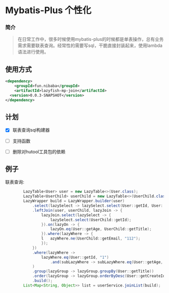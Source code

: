 # Mybatis-Plus 个性化

### 简介

> 在日常工作中，很多时候使用mybatis-plus的时候都是单表操作，总有业务需求需要联表查询。经常性的需要写sql，干脆直接封装起来，使用lambda语法进行使用。



## 使用方式

```xml
<dependency>
	<groupId>fun.nibaba</groupId>
	<artifactId>lazyfish-mp-join</artifactId>
  <version>0.0.3-SNAPSHOT</version>
</dependency>
```





## 计划

- [x] 联表查询sql构建器
- [ ] 支持函数
- [ ] 删除对hutool工具包的依赖


## 例子

联表查询:

```java
        LazyTable<User> user = new LazyTable<>(User.class);
        LazyTable<UserChild> userChild = new LazyTable<>(UserChild.class);
        LazyWrapper build = LazyWrapper.builder(user)
            .select(lazySelect -> lazySelect.select(User::getId, User::getAge, User::getTitle))
            .leftJoin(user, userChild, lazyJoin -> {
                lazyJoin.select(lazySelect -> {
                    lazySelect.select(UserChild::getId);
                }).on(lazyOn -> {
                    lazyOn.eq(User::getAge, UserChild::getTitle);
                }).where(lazyWhere -> {
                l   azyWhere.ne(UserChild::getEmail, "112");
                });
            })
            .where(lazyWhere ->
                lazyWhere.eq(User::getId, "1")
                    .and(subLazyWhere -> subLazyWhere.eq(User::getAge, "3"))
            )
            .group(lazyGroup -> lazyGroup.groupBy(User::getTitle))
            .order(lazyGroup -> lazyGroup.orderByDesc(User::getCreateId))
            .build();
        List<Map<String, Object>> list = userService.joinList(build);
```

